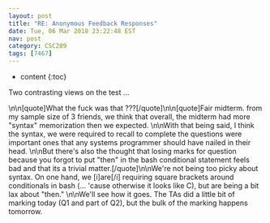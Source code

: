 ```yaml
---
layout: post
title: "RE: Anonymous Feedback Responses"
date: Tue, 06 Mar 2018 23:22:48 EST
nav: post
category: CSC209
tags: [7467]
---
```


* content
{:toc}

Two contrasting views on the test ...
<!-- more -->
<p>\n\n[quote]What the fuck was that ???[/quote]\n\n[quote]Fair midterm. from my sample size of 3 friends, we think that overall, the midterm had more "syntax" memorization then we expected. \n\nWith that being said, I think the syntax, we were required to recall to complete the questions were important ones that any systems programmer should have nailed in their head. \n\nBut there's also the thought that losing marks for question because you forgot to put "then" in the bash conditional statement feels bad and that its a trivial matter.[/quote]\n\nWe're not being too picky about syntax. On one hand, we [i]are[/i] requiring square brackets around conditionals in bash (... 'cause otherwise it looks like C), but are being a bit lax about "then."  \n\nWe'll see how it goes. The TAs did a little bit of marking today (Q1 and part of Q2), but the bulk of the marking happens tomorrow.</p>
